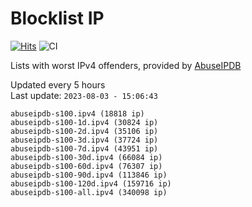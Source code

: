# Blocklist IP

[![Hits](https://hits.seeyoufarm.com/api/count/incr/badge.svg?url=https%3A%2F%2Fgithub.com%2Fborestad%2Fblocklist-ip%2F&count_bg=%2379C83D&title_bg=%23555555&icon=&icon_color=%23E7E7E7&title=hits&edge_flat=false)](https://hits.seeyoufarm.com)  ![CI](https://img.shields.io/github/workflow/status/borestad/blocklist-ip/CI?style=flat-square)

Lists with worst IPv4 offenders, provided by [AbuseIPDB](https://www.abuseipdb.com/)

<!-- FOOTER-PLACEHOLDER -->
Updated every 5 hours<br>
Last update: `2023-08-03 - 15:06:43`
```
abuseipdb-s100.ipv4 (18818 ip)
abuseipdb-s100-1d.ipv4 (30824 ip)
abuseipdb-s100-2d.ipv4 (35106 ip)
abuseipdb-s100-3d.ipv4 (37724 ip)
abuseipdb-s100-7d.ipv4 (43951 ip)
abuseipdb-s100-30d.ipv4 (66084 ip)
abuseipdb-s100-60d.ipv4 (76307 ip)
abuseipdb-s100-90d.ipv4 (113846 ip)
abuseipdb-s100-120d.ipv4 (159716 ip)
abuseipdb-s100-all.ipv4 (340098 ip)
```
